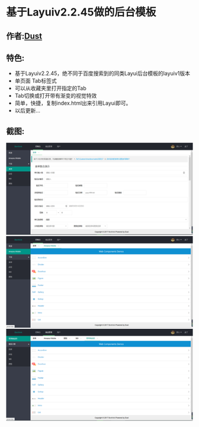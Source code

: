 # 基于Layuiv2.2.45做的后台模板  
作者:[Dust](http://dust101.lofter.com)  
-----
## 特色:
 * 基于Layuiv2.2.45，绝不同于百度搜索到的同类Layui后台模板的layuiv1版本
 * 单页面 Tab标签式
 * 可以从收藏夹里打开指定的Tab
 * Tab切换或打开带有渐变的视觉特效
 * 简单，快捷，复制index.html出来引用Layui即可。
 * 以后更新...

## 截图:
![1](https://github.com/mumbaicat/layui-admin/raw/master/screenshots/1.png)  
![2](https://github.com/mumbaicat/layui-admin/raw/master/screenshots/2.png)  
![3](https://github.com/mumbaicat/layui-admin/raw/master/screenshots/3.png)  